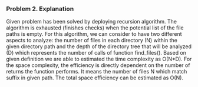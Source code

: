 ### Problem 2. Explanation ####

Given problem has been solved by deploying recursion algorithm. The algorithm is exhausted (finishes checks) when the potential list of the file paths is empty.
For this algorithm, we can consider to have two different aspects to analyze: the number of files in each directory (N) within the given directory path and the depth of the directory tree that will be analyzed (D) which represents the number of calls of function find_files().
Based on given definition we are able to estimated the time complexity as O(N*D).
For the space complexity, the efficiency is directly dependent on the number of returns the function performs. It means the number of files N which match suffix in given path. The total space efficiency can be estimated as O(N).
